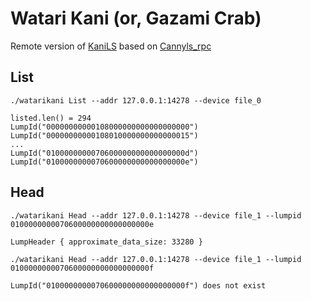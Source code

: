 # Watari Kani (or, Gazami Crab)
Remote version of [KaniLS](https://github.com/frugalos/kanils) based on [Cannyls_rpc](https://github.com/frugalos/cannyls_rpc)

## List
`./watarikani List --addr 127.0.0.1:14278 --device file_0`

```
listed.len() = 294
LumpId("00000000000108000000000000000000")
LumpId("00000000000108010000000000000015")
...
LumpId("0100000000070600000000000000000d")
LumpId("0100000000070600000000000000000e")
```

## Head
`./watarikani Head --addr 127.0.0.1:14278 --device file_1 --lumpid 0100000000070600000000000000000e`

```
LumpHeader { approximate_data_size: 33280 }
```

`./watarikani Head --addr 127.0.0.1:14278 --device file_1 --lumpid 0100000000070600000000000000000f`

```
LumpId("0100000000070600000000000000000f") does not exist
```
